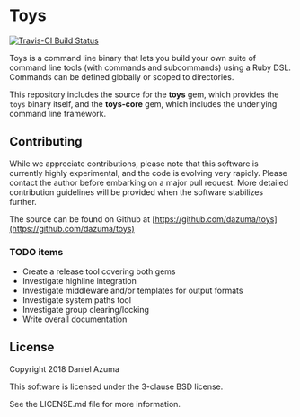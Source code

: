 # Toys

[![Travis-CI Build Status](https://travis-ci.org/dazuma/toys.svg)](https://travis-ci.org/dazuma/toys/)

Toys is a command line binary that lets you build your own suite of command
line tools (with commands and subcommands) using a Ruby DSL. Commands can be
defined globally or scoped to directories.

This repository includes the source for the **toys** gem, which provides the
`toys` binary itself, and the **toys-core** gem, which includes the underlying
command line framework.

## Contributing

While we appreciate contributions, please note that this software is currently
highly experimental, and the code is evolving very rapidly. Please contact the
author before embarking on a major pull request. More detailed contribution
guidelines will be provided when the software stabilizes further.

The source can be found on Github at
[https://github.com/dazuma/toys](https://github.com/dazuma/toys)

### TODO items

* Create a release tool covering both gems
* Investigate highline integration
* Investigate middleware and/or templates for output formats
* Investigate system paths tool
* Investigate group clearing/locking
* Write overall documentation

## License

Copyright 2018 Daniel Azuma

This software is licensed under the 3-clause BSD license.

See the LICENSE.md file for more information.
